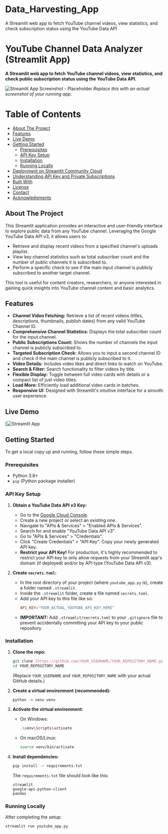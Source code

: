 # Data_Harvesting_App
A Streamlit web app to fetch YouTube channel videos, view statistics, and check subscription status using the YouTube Data API
# YouTube Channel Data Analyzer (Streamlit App)

**A Streamlit web app to fetch YouTube channel videos, view statistics, and check public subscription status using the YouTube Data API.**

![Streamlit App Screenshot - Placeholder](https://via.placeholder.com/800x400?text=Your+Streamlit+App+Screenshot+Here)
*Replace this with an actual screenshot of your running app.*

# Table of Contents

- [About The Project](#about-the-project)
- [Features](#features)
- [Live Demo](#live-demo)
- [Getting Started](#getting-started)
  - [Prerequisites](#prerequisites)
  - [API Key Setup](#api-key-setup)
  - [Installation](#installation)
  - [Running Locally](#running-locally)
- [Deployment on Streamlit Community Cloud](#deployment-on-streamlit-community-cloud)
- [Understanding API Key and Private Subscriptions](#understanding-api-key-and-private-subscriptions)
- [Built With](#built-with)
- [License](#license)
- [Contact](#contact)
- [Acknowledgments](#acknowledgments)

## About The Project

This Streamlit application provides an interactive and user-friendly interface to explore public data from any YouTube channel. Leveraging the Google YouTube Data API v3, it allows users to:

* Retrieve and display recent videos from a specified channel's uploads playlist.
* View key channel statistics such as total subscriber count and the number of public channels it is subscribed to.
* Perform a specific check to see if the main input channel is publicly subscribed to another target channel.

This tool is useful for content creators, researchers, or anyone interested in gaining quick insights into YouTube channel content and basic analytics.

## Features

* **Channel Video Fetching:** Retrieve a list of recent videos (titles, descriptions, thumbnails, publish dates) from any valid YouTube Channel ID.
* **Comprehensive Channel Statistics:** Displays the total subscriber count for the input channel.
* **Public Subscriptions Count:** Shows the number of channels the input channel is publicly subscribed to.
* **Targeted Subscription Check:** Allows you to input a second channel ID and check if the main channel is publicly subscribed to it.
* **Video Details:** Includes video likes and direct links to watch on YouTube.
* **Search & Filter:** Search functionality to filter videos by title.
* **Flexible Display:** Toggle between full video cards with details or a compact list of just video titles.
* **Load More:** Efficiently load additional video cards in batches.
* **Responsive UI:** Designed with Streamlit's intuitive interface for a smooth user experience.

## Live Demo

[![Streamlit App](https://dataharvestingapp-bukrsvd59dxb74bwtuswrc.streamlit.app/)


## Getting Started

To get a local copy up and running, follow these simple steps.

### Prerequisites

* Python 3.8+
* `pip` (Python package installer)

### API Key Setup

1.  **Obtain a YouTube Data API v3 Key:**
    * Go to the [Google Cloud Console](https://console.cloud.google.com/).
    * Create a new project or select an existing one.
    * Navigate to "APIs & Services" > "Enabled APIs & Services".
    * Search for and enable "YouTube Data API v3".
    * Go to "APIs & Services" > "Credentials".
    * Click "Create Credentials" > "API Key". Copy your newly generated API key.
    * **Restrict your API Key!** For production, it's highly recommended to restrict your API key to only allow requests from your Streamlit app's domain (if deployed) and/or by API type (YouTube Data API v3).

2.  **Create `secrets.toml`:**
    * In the root directory of your project (where `youtube_app.py` is), create a folder named `.streamlit`.
    * Inside the `.streamlit` folder, create a file named `secrets.toml`.
    * Add your API key to this file like so:
        ```toml
        API_KEY="YOUR_ACTUAL_YOUTUBE_API_KEY_HERE"
        ```
    * **IMPORTANT:** Add `.streamlit/secrets.toml` to your `.gitignore` file to prevent accidentally committing your API key to your public repository.

### Installation

1.  **Clone the repo:**
    ```bash
    git clone [https://github.com/YOUR_USERNAME/YOUR_REPOSITORY_NAME.git](https://github.com/YOUR_USERNAME/YOUR_REPOSITORY_NAME.git)
    cd YOUR_REPOSITORY_NAME
    ```
    (Replace `YOUR_USERNAME` and `YOUR_REPOSITORY_NAME` with your actual GitHub details.)

2.  **Create a virtual environment (recommended):**
    ```bash
    python -m venv venv
    ```

3.  **Activate the virtual environment:**
    * On Windows:
        ```bash
        .\venv\Scripts\activate
        ```
    * On macOS/Linux:
        ```bash
        source venv/bin/activate
        ```

4.  **Install dependencies:**
    ```bash
    pip install -r requirements.txt
    ```
    The `requirements.txt` file should look like this:
    ```
    streamlit
    google-api-python-client
    pandas
    ```

### Running Locally

After completing the setup:

```bash
streamlit run youtube_app.py
